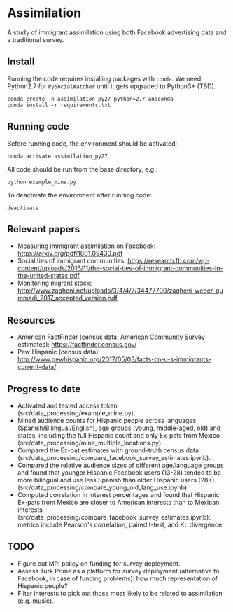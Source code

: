# Assimilation
A study of immigrant assimilation using both Facebook advertising data and a traditional survey.

## Install
Running the code requires installing packages with `conda`.
We need Python2.7 for `PySocialWatcher` until it gets upgraded to Python3+ (TBD).

```
conda create -n assimilation_py27 python=2.7 anaconda
conda install -r requirements.txt
```

## Running code

Before running code, the environment should be activated:

```
conda activate assimilation_py27
```

All code should be run from the base directory, e.g.:

```
python example_mine.py
```

To deactivate the environment after running code:

```
deactivate
```

## Relevant papers
- Measuring immigrant assimilation on Facebook: https://arxiv.org/pdf/1801.09430.pdf
- Social ties of immigrant communities: https://research.fb.com/wp-content/uploads/2016/11/the-social-ties-of-immigrant-communities-in-the-united-states.pdf
- Monitoring migrant stock: http://www.zagheni.net/uploads/3/4/4/7/34477700/zagheni_weber_gummadi_2017_accepted_version.pdf

## Resources

- American FactFinder (census data; American Community Survey estimates): https://factfinder.census.gov/
- Pew Hispanic (census data): http://www.pewhispanic.org/2017/05/03/facts-on-u-s-immigrants-current-data/

## Progress to date

- Activated and tested access token (src/data_processing/example_mine.py).
- Mined audience counts for Hispanic people across languages (Spanish/Bilingual/English), age groups (young, middle-aged, old) and states, including the full Hispanic count and only Ex-pats from Mexico (src/data_processing/mine_multiple_locations.py).
- Compared the Ex-pat estimates with ground-truth census data (src/data_processing/compare_facebook_survey_estimates.ipynb).
- Compared the relative audience sizes of different age/language groups and found that younger Hispanic Facebook users (13-28) tended to be more bilingual and use less Spanish than older Hispanic users (28+). (src/data_processing/compare_young_old_lang_use.ipynb).
- Computed correlation in interest percentages and found that Hispanic Ex-pats from Mexico are closer to American interests than to Mexican interests (src/data_processing/compare_facebook_survey_estimates.ipynb): metrics include Pearson's correlation, paired t-test, and KL divergence.

## TODO

- Figure out MPI policy on funding for survey deployment.
- Assess Turk Prime as a platform for survey deployment (alternative to Facebook, in case of funding problems): how much representation of Hispanic people?
- Filter interests to pick out those most likely to be related to assimilation (e.g. music).
